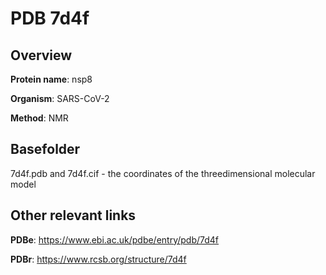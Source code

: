 # PDB 7d4f

## Overview

**Protein name**: nsp8

**Organism**: SARS-CoV-2

**Method**: NMR



## Basefolder

7d4f.pdb and 7d4f.cif - the coordinates of the threedimensional molecular model



## Other relevant links 
**PDBe**:  https://www.ebi.ac.uk/pdbe/entry/pdb/7d4f
 
**PDBr**: https://www.rcsb.org/structure/7d4f 
